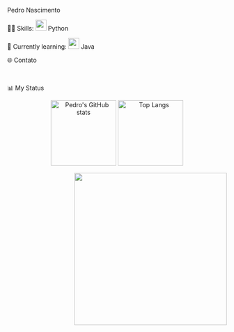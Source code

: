 

Pedro Nascimento
<p align="left">

👨‍💻 Skills:
<img src="https://cdn.jsdelivr.net/gh/devicons/devicon/icons/python/python-original.svg" width="25"/> Python

📘 Currently learning:
<img src="https://cdn.jsdelivr.net/gh/devicons/devicon/icons/java/java-original.svg" width="25"/> Java

🌐 Contato

<br>

📊 My Status
<p align="center">
<img height="150" src="https://github-readme-stats.vercel.app/api?username=pedro-nascimento-silva&show_icons=true&theme=radical" alt="Pedro's GitHub stats" />
<img height="150" src="https://github-readme-stats.vercel.app/api/top-langs/?username=pedro-nascimento-silva&layout=compact&langs_count=6&theme=radical" alt="Top Langs" />
</p>

</p>

<img src="https://user-images.githubusercontent.com/73097560/115834477-dbab4500-a447-11eb-908a-139a6edaec5c.gif" align="right" width="350" />

